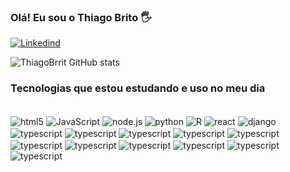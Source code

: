 ### Olá! Eu sou o Thiago Brito 🖐️

[![Linkedind](https://img.shields.io/badge/LinkedIn-0077B5?style=for-the-badge&logo=linkedin&logoColor=white)](https://www.linkedin.com/in/thiago-br-oliveira/)

![ThiagoBrrit GitHub stats](https://github-readme-stats.vercel.app/api?username=ThiagoBrrit&show_icons=true&theme=cobalt)

### Tecnologias que estou estudando e uso no meu dia

<div style="display: inline_block"><br/>
    <img align="center" alt="html5" src="https://img.shields.io/badge/HTML5-E34F26?style=for-the-badge&logo=html5&logoColor=white">
    <img align="center" alt="JavaScript" src="https://img.shields.io/badge/JavaScript-F7DF1E?style=for-the-badge&logo=javascript&logoColor=black">
    <img align="center" alt="node.js" src="https://img.shields.io/badge/Node.js-43853D?style=for-the-badge&logo=node.js&logoColor=white">
    <img align="center" alt="python" src="https://img.shields.io/badge/Python-14354C?style=for-the-badge&logo=python&logoColor=white">
    <img align="center" alt="R" src="https://img.shields.io/badge/R-276DC3?style=for-the-badge&logo=r&logoColor=white">
    <img align="center" alt="react" src="https://img.shields.io/badge/React-20232A?style=for-the-badge&logo=react&logoColor=61DAFB">
    <img align="center" alt="django" src="https://img.shields.io/badge/Django-092E20?style=for-the-badge&logo=django&logoColor=white">
    <img align="center" alt="typescript" src="https://img.shields.io/badge/TypeScript-007ACC?style=for-the-badge&logo=typescript&logoColor=white">
    <img align="center" alt="typescript" src="https://img.shields.io/badge/PHP-777BB4?style=for-the-badge&logo=php&logoColor=white"> 
    <img align="center" alt="typescript" src="https://img.shields.io/badge/Vue.js-35495E?style=for-the-badge&logo=vue.js&logoColor=4FC08D">
    <img align="center" alt="typescript" src="https://img.shields.io/badge/Angular-DD0031?style=for-the-badge&logo=angular&logoColor=white">
    <img align="center" alt="typescript" src="https://img.shields.io/badge/Bootstrap-563D7C?style=for-the-badge&logo=bootstrap&logoColor=white">
    <img align="center" alt="typescript" src="https://img.shields.io/badge/Redux-593D88?style=for-the-badge&logo=redux&logoColor=white">
    <img align="center" alt="typescript" src="https://img.shields.io/badge/PostgreSQL-316192?style=for-the-badge&logo=postgresql&logoColor=white">
    <img align="center" alt="typescript" src="https://img.shields.io/badge/Tailwind_CSS-38B2AC?style=for-the-badge&logo=tailwind-css&logoColor=white">
    <img align="center" alt="typescript" src="https://img.shields.io/badge/Java-ED8B00?style=for-the-badge&logo=openjdk&logoColor=white">
    <img align="center" alt="typescript" src="https://img.shields.io/badge/Sass-CC6699?style=for-the-badge&logo=sass&logoColor=white">
    <img align="center" alt="typescript" src="https://img.shields.io/badge/.NET-5C2D91?style=for-the-badge&logo=.net&logoColor=white">
    
</div>
